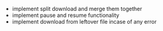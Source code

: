 - implement split download and merge them together
- implement pause and resume functionality
- implement download from leftover file incase of any error
